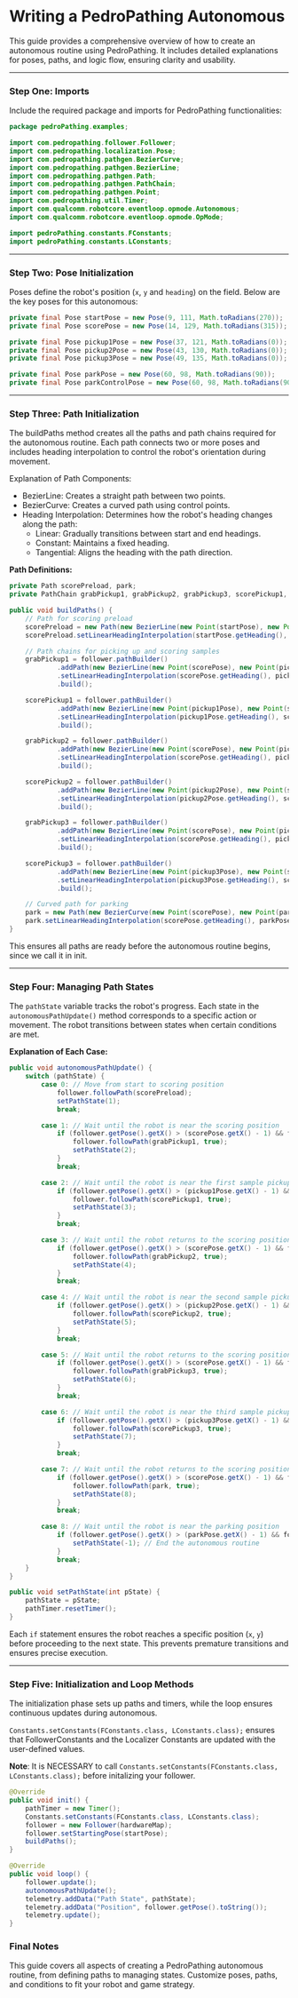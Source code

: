 # Writing a PedroPathing Autonomous #

This guide provides a comprehensive overview of how to create an autonomous routine using PedroPathing. It includes detailed explanations for poses, paths, and logic flow, ensuring clarity and usability.

---

### Step One: Imports #

Include the required package and imports for PedroPathing functionalities:

```java
package pedroPathing.examples;

import com.pedropathing.follower.Follower;
import com.pedropathing.localization.Pose;
import com.pedropathing.pathgen.BezierCurve;
import com.pedropathing.pathgen.BezierLine;
import com.pedropathing.pathgen.Path;
import com.pedropathing.pathgen.PathChain;
import com.pedropathing.pathgen.Point;
import com.pedropathing.util.Timer;
import com.qualcomm.robotcore.eventloop.opmode.Autonomous;
import com.qualcomm.robotcore.eventloop.opmode.OpMode;

import pedroPathing.constants.FConstants;
import pedroPathing.constants.LConstants;
```

---

### Step Two: Pose Initialization #
Poses define the robot's position (`x`, `y` and `heading`) on the field. Below are the key poses for this autonomous:

```java
private final Pose startPose = new Pose(9, 111, Math.toRadians(270));  // Starting position
private final Pose scorePose = new Pose(14, 129, Math.toRadians(315)); // Scoring position

private final Pose pickup1Pose = new Pose(37, 121, Math.toRadians(0)); // First sample pickup
private final Pose pickup2Pose = new Pose(43, 130, Math.toRadians(0)); // Second sample pickup
private final Pose pickup3Pose = new Pose(49, 135, Math.toRadians(0)); // Third sample pickup

private final Pose parkPose = new Pose(60, 98, Math.toRadians(90));    // Parking position
private final Pose parkControlPose = new Pose(60, 98, Math.toRadians(90)); // Control point for curved path
```

---

### Step Three: Path Initialization #
The buildPaths method creates all the paths and path chains required for the autonomous routine. Each path connects two or more poses and includes heading interpolation to control the robot's orientation during movement.

Explanation of Path Components:
- BezierLine: Creates a straight path between two points.
- BezierCurve: Creates a curved path using control points.
- Heading Interpolation: Determines how the robot's heading changes along the path:
    - Linear: Gradually transitions between start and end headings.
    - Constant: Maintains a fixed heading.
    - Tangential: Aligns the heading with the path direction.

**Path Definitions:**

```java
private Path scorePreload, park;
private PathChain grabPickup1, grabPickup2, grabPickup3, scorePickup1, scorePickup2, scorePickup3;

public void buildPaths() {
    // Path for scoring preload
    scorePreload = new Path(new BezierLine(new Point(startPose), new Point(scorePose)));
    scorePreload.setLinearHeadingInterpolation(startPose.getHeading(), scorePose.getHeading());

    // Path chains for picking up and scoring samples
    grabPickup1 = follower.pathBuilder()
            .addPath(new BezierLine(new Point(scorePose), new Point(pickup1Pose)))
            .setLinearHeadingInterpolation(scorePose.getHeading(), pickup1Pose.getHeading())
            .build();

    scorePickup1 = follower.pathBuilder()
            .addPath(new BezierLine(new Point(pickup1Pose), new Point(scorePose)))
            .setLinearHeadingInterpolation(pickup1Pose.getHeading(), scorePose.getHeading())
            .build();

    grabPickup2 = follower.pathBuilder()
            .addPath(new BezierLine(new Point(scorePose), new Point(pickup2Pose)))
            .setLinearHeadingInterpolation(scorePose.getHeading(), pickup2Pose.getHeading())
            .build();

    scorePickup2 = follower.pathBuilder()
            .addPath(new BezierLine(new Point(pickup2Pose), new Point(scorePose)))
            .setLinearHeadingInterpolation(pickup2Pose.getHeading(), scorePose.getHeading())
            .build();

    grabPickup3 = follower.pathBuilder()
            .addPath(new BezierLine(new Point(scorePose), new Point(pickup3Pose)))
            .setLinearHeadingInterpolation(scorePose.getHeading(), pickup3Pose.getHeading())
            .build();

    scorePickup3 = follower.pathBuilder()
            .addPath(new BezierLine(new Point(pickup3Pose), new Point(scorePose)))
            .setLinearHeadingInterpolation(pickup3Pose.getHeading(), scorePose.getHeading())
            .build();

    // Curved path for parking
    park = new Path(new BezierCurve(new Point(scorePose), new Point(parkControlPose), new Point(parkPose)));
    park.setLinearHeadingInterpolation(scorePose.getHeading(), parkPose.getHeading());
}
```

This ensures all paths are ready before the autonomous routine begins, since we call it in init.

---

### Step Four: Managing Path States #

The `pathState` variable tracks the robot's progress. Each state in the `autonomousPathUpdate()` method corresponds to a specific action or movement. The robot transitions between states when certain conditions are met.

**Explanation of Each Case:**
```java
public void autonomousPathUpdate() {
    switch (pathState) {
        case 0: // Move from start to scoring position
            follower.followPath(scorePreload);
            setPathState(1);
            break;

        case 1: // Wait until the robot is near the scoring position
            if (follower.getPose().getX() > (scorePose.getX() - 1) && follower.getPose().getY() > (scorePose.getY() - 1)) {
                follower.followPath(grabPickup1, true);
                setPathState(2);
            }
            break;

        case 2: // Wait until the robot is near the first sample pickup position
            if (follower.getPose().getX() > (pickup1Pose.getX() - 1) && follower.getPose().getY() > (pickup1Pose.getY() - 1)) {
                follower.followPath(scorePickup1, true);
                setPathState(3);
            }
            break;

        case 3: // Wait until the robot returns to the scoring position
            if (follower.getPose().getX() > (scorePose.getX() - 1) && follower.getPose().getY() > (scorePose.getY() - 1)) {
                follower.followPath(grabPickup2, true);
                setPathState(4);
            }
            break;

        case 4: // Wait until the robot is near the second sample pickup position
            if (follower.getPose().getX() > (pickup2Pose.getX() - 1) && follower.getPose().getY() > (pickup2Pose.getY() - 1)) {
                follower.followPath(scorePickup2, true);
                setPathState(5);
            }
            break;

        case 5: // Wait until the robot returns to the scoring position
            if (follower.getPose().getX() > (scorePose.getX() - 1) && follower.getPose().getY() > (scorePose.getY() - 1)) {
                follower.followPath(grabPickup3, true);
                setPathState(6);
            }
            break;

        case 6: // Wait until the robot is near the third sample pickup position
            if (follower.getPose().getX() > (pickup3Pose.getX() - 1) && follower.getPose().getY() > (pickup3Pose.getY() - 1)) {
                follower.followPath(scorePickup3, true);
                setPathState(7);
            }
            break;

        case 7: // Wait until the robot returns to the scoring position
            if (follower.getPose().getX() > (scorePose.getX() - 1) && follower.getPose().getY() > (scorePose.getY() - 1)) {
                follower.followPath(park, true);
                setPathState(8);
            }
            break;

        case 8: // Wait until the robot is near the parking position
            if (follower.getPose().getX() > (parkPose.getX() - 1) && follower.getPose().getY() > (parkPose.getY() - 1)) {
                setPathState(-1); // End the autonomous routine
            }
            break;
    }
}

public void setPathState(int pState) {
    pathState = pState;
    pathTimer.resetTimer();
}
```

Each `if` statement ensures the robot reaches a specific position (`x`, `y`) before proceeding to the next state. This prevents premature transitions and ensures precise execution.

---

### Step Five: Initialization and Loop Methods #
The initialization phase sets up paths and timers, while the loop ensures continuous updates during autonomous.  

`Constants.setConstants(FConstants.class, LConstants.class);` ensures that FollowerConstants and the Localizer Constants are updated with the user-defined values.  

**Note**: It is NECESSARY to call `Constants.setConstants(FConstants.class, LConstants.class);` before initalizing your follower.

```java
@Override
public void init() {
    pathTimer = new Timer();
    Constants.setConstants(FConstants.class, LConstants.class);
    follower = new Follower(hardwareMap);
    follower.setStartingPose(startPose);
    buildPaths();
}

@Override
public void loop() {
    follower.update();
    autonomousPathUpdate();
    telemetry.addData("Path State", pathState);
    telemetry.addData("Position", follower.getPose().toString());
    telemetry.update();
}
```

### Final Notes #
This guide covers all aspects of creating a PedroPathing autonomous routine, from defining paths to managing states. Customize poses, paths, and conditions to fit your robot and game strategy.
